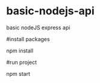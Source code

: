 # basic-nodejs-api

basic nodeJS express api

#install packages

npm install

#run project

npm start
